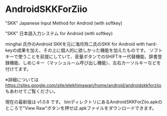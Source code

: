 AndroidSKKForZiio
=================

"SKK" Japanese Input Method for Android (with softkey)

"SKK" 日本語入力システム for Android (with softkey)

minghai 氏作のAndroid SKKを元に海月玲二氏のSKK for Android with hard-keyの成果を加え、その上に個人的に欲しかった機能を加えたものです。
ソフトキーで使うことを前提にしていて、音量ボタンでのSHIFTキー代替機能、辞書登録機能、しめじキー（マッシュルーム呼び出し機能）、左右カーソルキーなどを付けてます。

※詳細については https://sites.google.com/site/elekhimawari/home/android/androidskkforziio もあわせてご覧ください。

現在の最新版は v1.0.8 です。
binディレクトリにあるAndroidSKKForZiio.apkのところで"View Raw"ボタンを押せば.apkファイルをダウンロードできます。
